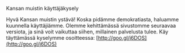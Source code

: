 Kansan muistin käyttäjäkysely

Hyvä Kansan muistin ystävä! Koska pidämme demokratiasta, haluamme kuunnella
käyttäjiämme. Olemme kehittämässä sivustomme seuraavaa versiota, ja sinä voit
vaikuttaa siihen, millainen palvelusta tulee. Käy täyttämässä kyselymme
osoitteessa: [http://goo.gl/j6DOS](http://goo.gl/j6DOS)
